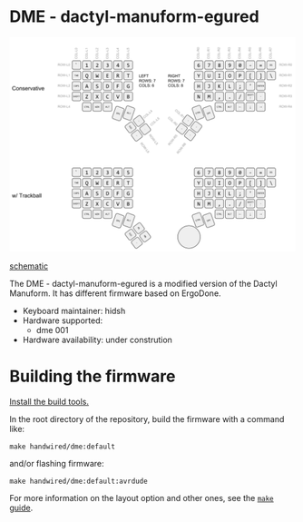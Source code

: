 DME - dactyl-manuform-egured 
========

![layout](docs/dme_keymap.svg)

[schematic](docs/dme_sch.pdf)

The DME - dactyl-manuform-egured is a modified version of the Dactyl Manuform. It has different firmware based on ErgoDone.

- Keyboard maintainer: hidsh
- Hardware supported: 
    - dme 001
- Hardware availability:
    under constrution

# Building the firmware

[Install the build tools.](https://docs.qmk.fm/#/getting_started_build_tools)

In the root directory of the repository, build the firmware with a command like:

```
make handwired/dme:default
```

and/or flashing firmware:

```
make handwired/dme:default:avrdude
```


For more information on the layout option and other ones, see the [`make` guide](https://docs.qmk.fm/#/getting_started_make_guide).

